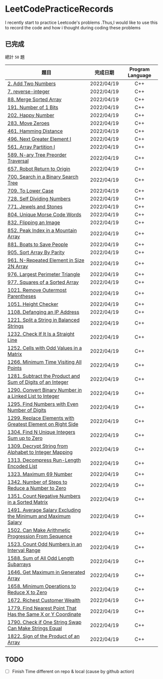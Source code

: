# LeetCodePracticeRecords
I recently start to practice Leetcode's problems .Thus,I would like to use this to record the code and how i thought during coding these problems

## 已完成
總計 `50` 題

題目          | 完成日期 | Program Language |
--------------|:-----:|:----:|
[2. Add Two Numbers](https://leetcode.com/problems/add-two-numbers) | 2022/04/19 | C++
[7. reverse-integer](https://leetcode.com/problems/reverse-integer) | 2022/04/19 | C++
[88. Merge Sorted Array](https://leetcode.com/problems/merge-sorted-array) | 2022/04/19 | C++
[191. Number of 1 Bits](https://leetcode.com/problems/number-of-1-bits) | 2022/04/19 | C++
[202. Happy Number](https://leetcode.com/problems/happy-number) | 2022/04/19 | C++
[283. Move Zeroes](https://leetcode.com/problems/move-zeroes) | 2022/04/19 | C++
[461. Hamming Distance](https://leetcode.com/problems/hamming-distance) | 2022/04/19 | C++
[496. Next Greater Element I](https://leetcode.com/problems/next-greater-element-i) | 2022/04/19 | C++
[561. Array Partition I](https://leetcode.com/problems/array-partition-i) | 2022/04/19 | C++
[589. N-ary Tree Preorder Traversal](https://leetcode.com/problems/n-ary-tree-preorder-traversal) | 2022/04/19 | C++
[657. Robot Return to Origin](https://leetcode.com/problems/robot-return-to-origin) | 2022/04/19 | C++
[700. Search in a Binary Search Tree](https://leetcode.com/problems/search-in-a-binary-search-tree) | 2022/04/19 | C++
[709. To Lower Case](https://leetcode.com/problems/to-lower-case) | 2022/04/19 | C++
[728. Self Dividing Numbers](https://leetcode.com/problems/self-dividing-numbers) | 2022/04/19 | C++
[771. Jewels and Stones](https://leetcode.com/problems/jewels-and-stones) | 2022/04/19 | C++
[804. Unique Morse Code Words](https://leetcode.com/problems/unique-morse-code-words) | 2022/04/19 | C++
[832. Flipping an Image](https://leetcode.com/problems/flipping-an-image) | 2022/04/19 | C++
[852. Peak Index in a Mountain Array](https://leetcode.com/problems/peak-index-in-a-mountain-array) | 2022/04/19 | C++
[881. Boats to Save People](https://leetcode.com/problems/boats-to-save-people) | 2022/04/19 | C++
[905. Sort Array By Parity](https://leetcode.com/problems/sort-array-by-parity) | 2022/04/19 | C++
[961. N-Repeated Element in Size 2N Array](https://leetcode.com/problems/n-repeated-element-in-size-2n-array) | 2022/04/19 | C++
[976. Largest Perimeter Triangle](https://leetcode.com/problems/largest-perimeter-triangle) | 2022/04/19 | C++
[977. Squares of a Sorted Array](https://leetcode.com/problems/squares-of-a-sorted-array) | 2022/04/19 | C++
[1021. Remove Outermost Parentheses](https://leetcode.com/problems/remove-outermost-parentheses) | 2022/04/19 | C++
[1051. Height Checker](https://leetcode.com/problems/height-checker) | 2022/04/19 | C++
[1108. Defanging an IP Address](https://leetcode.com/problems/defanging-an-ip-address) | 2022/04/19 | C++
[1221. Split a String in Balanced Strings](https://leetcode.com/problems/split-a-string-in-balanced-strings) | 2022/04/19 | C++
[1232. Check If It Is a Straight Line](https://leetcode.com/problems/check-if-it-is-a-straight-line) | 2022/04/19 | C++
[1252. Cells with Odd Values in a Matrix](https://leetcode.com/problems/cells-with-odd-values-in-a-matrix) | 2022/04/19 | C++
[1266. Minimum Time Visiting All Points](https://leetcode.com/problems/minimum-time-visiting-all-points) | 2022/04/19 | C++
[1281. Subtract the Product and Sum of Digits of an Integer](https://leetcode.com/problems/subtract-the-product-and-sum-of-digits-of-an-integer) | 2022/04/19 | C++
[1290. Convert Binary Number in a Linked List to Integer](https://leetcode.com/problems/convert-binary-number-in-a-linked-list-to-integer) | 2022/04/19 | C++
[1295. Find Numbers with Even Number of Digits](https://leetcode.com/problems/find-numbers-with-even-number-of-digits) | 2022/04/19 | C++
[1299. Replace Elements with Greatest Element on Right Side](https://leetcode.com/problems/replace-elements-with-greatest-element-on-right-side) | 2022/04/19 | C++
[1304. Find N Unique Integers Sum up to Zero](https://leetcode.com/problems/find-n-unique-integers-sum-up-to-zero) | 2022/04/19 | C++
[1309. Decrypt String from Alphabet to Integer Mapping](https://leetcode.com/problems/decrypt-string-from-alphabet-to-integer-mapping) | 2022/04/19 | C++
[1313. Decompress Run-Length Encoded List](https://leetcode.com/problems/decompress-run-length-encoded-list) | 2022/04/19 | C++
[1323. Maximum 69 Number](https://leetcode.com/problems/maximum-69-number) | 2022/04/19 | C++
[1342. Number of Steps to Reduce a Number to Zero](https://leetcode.com/problems/number-of-steps-to-reduce-a-number-to-zero) | 2022/04/19 | C++
[1351. Count Negative Numbers in a Sorted Matrix](https://leetcode.com/problems/count-negative-numbers-in-a-sorted-matrix) | 2022/04/19 | C++
[1491. Average Salary Excluding the Minimum and Maximum Salary](https://leetcode.com/problems/average-salary-excluding-the-minimum-and-maximum-salary) | 2022/04/19 | C++
[1502. Can Make Arithmetic Progression From Sequence](https://leetcode.com/problems/can-make-arithmetic-progression-from-sequence) | 2022/04/19 | C++
[1523. Count Odd Numbers in an Interval Range](https://leetcode.com/problems/count-odd-numbers-in-an-interval-range) | 2022/04/19 | C++
[1588. Sum of All Odd Length Subarrays](https://leetcode.com/problems/sum-of-all-odd-length-subarrays) | 2022/04/19 | C++
[1646. Get Maximum in Generated Array](https://leetcode.com/problems/get-maximum-in-generated-array) | 2022/04/19 | C++
[1658. Minimum Operations to Reduce X to Zero](https://leetcode.com/problems/minimum-operations-to-reduce-x-to-zero) | 2022/04/19 | C++
[1672. Richest Customer Wealth](https://leetcode.com/problems/richest-customer-wealth) | 2022/04/19 | C++
[1779. Find Nearest Point That Has the Same X or Y Coordinate](https://leetcode.com/problems/find-nearest-point-that-has-the-same-x-or-y-coordinate) | 2022/04/19 | C++
[1790. Check if One String Swap Can Make Strings Equal](https://leetcode.com/problems/check-if-one-string-swap-can-make-strings-equal) | 2022/04/19 | C++
[1822. Sign of the Product of an Array](https://leetcode.com/problems/sign-of-the-product-of-an-array) | 2022/04/19 | C++


## TODO

- [ ] Finish Time different on repo & local (cause by github action)

